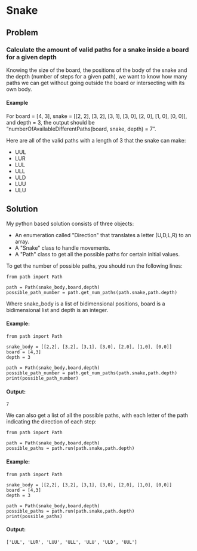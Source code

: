 # Snake
## Problem

### Calculate the amount of valid paths for a snake inside a board for a given depth

Knowing the size of the board, the positions of the body of the snake and the depth (number of steps for a given path), we want to know how many paths we can get without going outside the board or intersecting with its own body.

#### Example

For board = [4, 3], snake = [[2, 2], [3, 2], [3, 1], [3, 0], [2, 0], [1, 0], [0, 0]], and depth = 3, the output
should be “numberOfAvailableDifferentPaths(board, snake, depth) = 7”.

Here are all of the valid paths with a length of 3 that the snake can make:
* UUL
* LUR
* LUL
* ULL
* ULD
* LUU
* ULU

## Solution

My python based solution consists of three objects:
* An enumeration called "Direction" that translates a letter (U,D,L,R) to an array.
* A "Snake" class to handle movements.
* A "Path" class to get all the possible paths for certain initial values.

To get the number of possible paths, you should run the following lines:

```
from path import Path

path = Path(snake_body,board,depth)
possible_path_number = path.get_num_paths(path.snake,path.depth)

```
Where snake_body is a list of bidimensional positions, board is a bidimensional list and depth is an integer.

#### Example:

```
from path import Path

snake_body = [[2,2], [3,2], [3,1], [3,0], [2,0], [1,0], [0,0]]
board = [4,3]
depth = 3

path = Path(snake_body,board,depth)
possible_path_number = path.get_num_paths(path.snake,path.depth)
print(possible_path_number)

```
#### Output:

```
7
```



We can also get a list of all the possible paths, with each letter of the path indicating the direction of each step:

```
from path import Path

path = Path(snake_body,board,depth)
possible_paths = path.run(path.snake,path.depth)

```

#### Example:

```
from path import Path

snake_body = [[2,2], [3,2], [3,1], [3,0], [2,0], [1,0], [0,0]]
board = [4,3]
depth = 3

path = Path(snake_body,board,depth)
possible_paths = path.run(path.snake,path.depth)
print(possible_paths)

```
#### Output:
```
['LUL', 'LUR', 'LUU', 'ULL', 'ULU', 'ULD', 'UUL']
```
